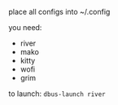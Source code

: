 place all configs into ~/.config

you need:
- river
- mako
- kitty
- wofi
- grim

to launch: `dbus-launch river`
